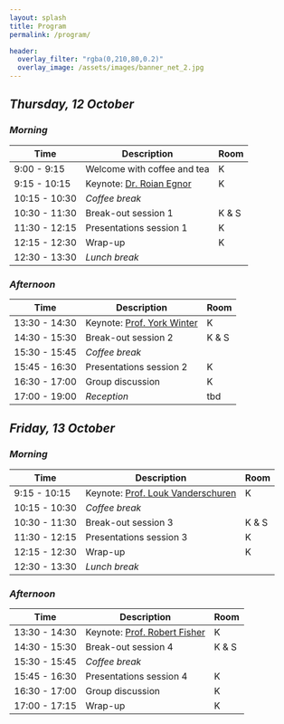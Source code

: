```yaml
---
layout: splash
title: Program
permalink: /program/

header:
  overlay_filter: "rgba(0,210,80,0.2)"
  overlay_image: /assets/images/banner_net_2.jpg
---
```


<div id="errorAttendance" style="display: none;" markdown="span" class="notice--warning">
    <i class="fa fa-exclamation-triangle" aria-hidden="true" />
    <span style="margin-left: 5px;">**This is a preliminary program that is subject to change.**</span>
</div>

## Thursday, 12 October
### Morning

| Time          | Description                        | Room      |
| ------------- | -----------------------------      | --------- |
| 9:00 - 9:15   | Welcome with coffee and tea        | K         |
| 9:15 - 10:15  | Keynote: [Dr. Roian Egnor](/egnor) | K         |
| 10:15 - 10:30 | *Coffee break*                     |           |
| 10:30 - 11:30 | Break-out session 1                | K & S     |
| 11:30 - 12:15 | Presentations session 1            | K         |
| 12:15 - 12:30 | Wrap-up                            | K         |
| 12:30 - 13:30 | *Lunch break*                      |           |

### Afternoon

| Time          | Description                           | Room      |
| ------------- | -----------------------------         | --------- |
| 13:30 - 14:30 | Keynote: [Prof. York Winter](/winter) | K         |
| 14:30 - 15:30 | Break-out session 2                   | K & S     |
| 15:30 - 15:45 | *Coffee break*                        |           |
| 15:45 - 16:30 | Presentations session 2               | K         |
| 16:30 - 17:00 | Group discussion                      | K         |
| 17:00 - 19:00 | *Reception*                           | tbd       |


## Friday, 13 October
### Morning

| Time          | Description                                         | Room      |
| ------------- | -----------------------------                       | --------- |
| 9:15 - 10:15  | Keynote: [Prof. Louk Vanderschuren](/vanderschuren) | K         |
| 10:15 - 10:30 | *Coffee break*                                      |           |
| 10:30 - 11:30 | Break-out session 3                                 | K & S     |
| 11:30 - 12:15 | Presentations session 3                             | K         |
| 12:15 - 12:30 | Wrap-up                                             | K         |
| 12:30 - 13:30 | *Lunch break*                                       |           |

### Afternoon

| Time          | Description                            | Room      |
| ------------- | -----------------------------          | --------- |
| 13:30 - 14:30 | Keynote: [Prof. Robert Fisher](/fisher) | K         |
| 14:30 - 15:30 | Break-out session 4                    | K & S     |
| 15:30 - 15:45 | *Coffee break*                         |           |
| 15:45 - 16:30 | Presentations session 4                | K         |
| 16:30 - 17:00 | Group discussion                       | K         |
| 17:00 - 17:15 | Wrap-up                                | K         |
